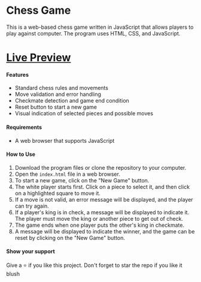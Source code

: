 # Chess Game

This is a web-based chess game written in JavaScript that allows players to play against computer. The program uses HTML, CSS, and JavaScript. 


# [Live Preview](https://playnowchess.vercel.app/) 


#### Features

- Standard chess rules and movements
- Move validation and error handling
- Checkmate detection and game end condition
- Reset button to start a new game
- Visual indication of selected pieces and possible moves

#### Requirements

- A web browser that supports JavaScript



#### How to Use

1. Download the program files or clone the repository to your computer.
2. Open the `index.html` file in a web browser.
3. To start a new game, click on the "New Game" button.
4. The white player starts first. Click on a piece to select it, and then click on a highlighted square to move it.
5. If a move is not valid, an error message will be displayed, and the player can try again.
6. If a player's king is in check, a message will be displayed to indicate it. The player must move the king or another piece to get out of check.
7. The game ends when one player puts the other's king in checkmate.
8. A message will be displayed to indicate the winner, and the game can be reset by clicking on the "New Game" button.

#### Show your support
Give a ⭐ if you like this project. 
Don't forget to star the repo if you like it blush
